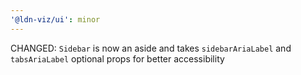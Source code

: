 ```yaml
---
'@ldn-viz/ui': minor
---
```


CHANGED: `Sidebar` is now an aside and takes `sidebarAriaLabel` and `tabsAriaLabel` optional props for better accessibility
